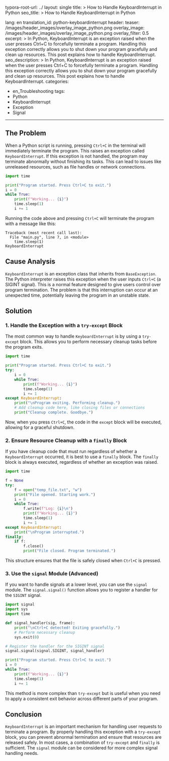 typora-root-url: ../
layout: single
title: >
    How to Handle KeyboardInterrupt in Python
seo_title: >
    How to Handle KeyboardInterrupt in Python

lang: en
translation_id: python-keyboardinterrupt
header:
   teaser: /images/header_images/overlay_image_python.png
   overlay_image: /images/header_images/overlay_image_python.png
   overlay_filter: 0.5
excerpt: >
    In Python, KeyboardInterrupt is an exception raised when the user presses Ctrl+C to forcefully terminate a program. Handling this exception correctly allows you to shut down your program gracefully and clean up resources. This post explains how to handle KeyboardInterrupt.
seo_description: >
    In Python, KeyboardInterrupt is an exception raised when the user presses Ctrl+C to forcefully terminate a program. Handling this exception correctly allows you to shut down your program gracefully and clean up resources. This post explains how to handle KeyboardInterrupt.
categories:
  - en_Troubleshooting
tags:
  - Python
  - KeyboardInterrupt
  - Exception
  - Signal
---

## The Problem

When a Python script is running, pressing `Ctrl+C` in the terminal will immediately terminate the program.
This raises an exception called `KeyboardInterrupt`.
If this exception is not handled, the program may terminate abnormally without finishing its tasks.
This can lead to issues like unreleased resources, such as file handles or network connections.

```python
import time

print("Program started. Press Ctrl+C to exit.")
i = 0
while True:
    print(f"Working... {i}")
    time.sleep(1)
    i += 1
```

Running the code above and pressing `Ctrl+C` will terminate the program with a message like this:

```
Traceback (most recent call last):
  File "main.py", line 7, in <module>
    time.sleep(1)
KeyboardInterrupt
```

## Cause Analysis

`KeyboardInterrupt` is an exception class that inherits from `BaseException`.
The Python interpreter raises this exception when the user inputs `Ctrl+C` (a SIGINT signal).
This is a normal feature designed to give users control over program termination.
The problem is that this interruption can occur at an unexpected time, potentially leaving the program in an unstable state.

## Solution

### 1. Handle the Exception with a `try-except` Block

The most common way to handle `KeyboardInterrupt` is by using a `try-except` block.
This allows you to perform necessary cleanup tasks before the program exits.

```python
import time

print("Program started. Press Ctrl+C to exit.")
try:
    i = 0
    while True:
        print(f"Working... {i}")
        time.sleep(1)
        i += 1
except KeyboardInterrupt:
    print("\nProgram exiting. Performing cleanup.")
    # Add cleanup code here, like closing files or connections
    print("Cleanup complete. Goodbye.")
```

Now, when you press `Ctrl+C`, the code in the `except` block will be executed, allowing for a graceful shutdown.

### 2. Ensure Resource Cleanup with a `finally` Block

If you have cleanup code that must run regardless of whether a `KeyboardInterrupt` occurred, it is best to use a `finally` block.
The `finally` block is always executed, regardless of whether an exception was raised.

```python
import time

f = None
try:
    f = open("temp_file.txt", "w")
    print("File opened. Starting work.")
    i = 0
    while True:
        f.write(f"Log: {i}\n")
        print(f"Working... {i}")
        time.sleep(1)
        i += 1
except KeyboardInterrupt:
    print("\nProgram interrupted.")
finally:
    if f:
        f.close()
        print("File closed. Program terminated.")
```

This structure ensures that the file is safely closed when `Ctrl+C` is pressed.

### 3. Use the `signal` Module (Advanced)

If you want to handle signals at a lower level, you can use the `signal` module.
The `signal.signal()` function allows you to register a handler for the `SIGINT` signal.

```python
import signal
import sys
import time

def signal_handler(sig, frame):
    print("\nCtrl+C detected! Exiting gracefully.")
    # Perform necessary cleanup
    sys.exit(0)

# Register the handler for the SIGINT signal
signal.signal(signal.SIGINT, signal_handler)

print("Program started. Press Ctrl+C to exit.")
i = 0
while True:
    print(f"Working... {i}")
    time.sleep(1)
    i += 1
```

This method is more complex than `try-except` but is useful when you need to apply a consistent exit behavior across different parts of your program.

## Conclusion

`KeyboardInterrupt` is an important mechanism for handling user requests to terminate a program.
By properly handling this exception with a `try-except` block, you can prevent abnormal termination and ensure that resources are released safely.
In most cases, a combination of `try-except` and `finally` is sufficient. The `signal` module can be considered for more complex signal handling needs.

